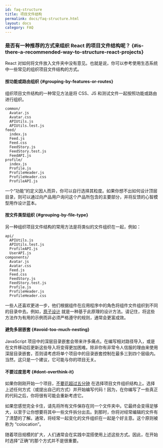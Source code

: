 ```yaml
---
id: faq-structure
title: 项目文件结构
permalink: docs/faq-structure.html
layout: docs
category: FAQ
---
```


### 是否有一种推荐的方式来组织 React 的项目文件结构呢？ {#is-there-a-recommended-way-to-structure-react-projects}

React 对如何将文件放入文件夹中没有意见。也就是说，你可以参考使用生态系统中一些常见的组织项目文件结构的方式。

#### 按功能或路由组织 {#grouping-by-features-or-routes}

组织项目文件结构的一种常见方法是将 CSS、JS 和测试文件一起按照功能或路由进行组织。

```
common/
  Avatar.js
  Avatar.css
  APIUtils.js
  APIUtils.test.js
feed/
  index.js
  Feed.js
  Feed.css
  FeedStory.js
  FeedStory.test.js
  FeedAPI.js
profile/
  index.js
  Profile.js
  ProfileHeader.js
  ProfileHeader.css
  ProfileAPI.js
```

一个“功能”的定义因人而异，你可以自行选择其粒度。如果你想不出如何设计顶层目录，则可以通过向产品用户询问这个产品所包含的主要部分，并将反馈的心智模型用作设计蓝本。

#### 按文件类型组织 {#grouping-by-file-type}

另一种组织项目文件结构的常用方法是将类似的文件组织在一起，例如：

```
api/
  APIUtils.js
  APIUtils.test.js
  ProfileAPI.js
  UserAPI.js
components/
  Avatar.js
  Avatar.css
  Feed.js
  Feed.css
  FeedStory.js
  FeedStory.test.js
  Profile.js
  ProfileHeader.js
  ProfileHeader.css
```

一些人还喜欢更进一步，他们根据组件在应用程序中的角色将组件文件组织到不同的目录中去。例如，[原子设计](http://bradfrost.com/blog/post/atomic-web-design/) 就是一种基于此原理的设计方法。请记住，将这些方法作为有用的示例而非必须严格遵守的规则，通常会更富成效。

#### 避免多层嵌套 {#avoid-too-much-nesting}

JavaScript 项目中的深层目录嵌套会带来许多痛点。在编写相对路径导入，或是在文件移动后更新这些导入将变得更加困难。除非你有非常令人信服的理由来使用深层目录嵌套，否则请考虑将单个项目中的目录嵌套控制在最多三到四个层级内。当然，这只是一个建议，它可能与你的项目无关。

#### 不要过度思考 {#dont-overthink-it}

如果你刚刚开始一个项目，[不要花超过五分钟](https://en.wikipedia.org/wiki/Analysis_paralysis) 在选择项目文件组织结构上。选择上述任何方式（或提出自己的方式）并开始编写代码！因为，在你编写了一些真正的代码之后，你将很有可能会重新考虑它。

如果您感觉完全卡住，请先将所有文件保存在同一个文件夹中。它最终会变得足够大，以至于让你想要将其中一些文件拆分出去。到那时，你将对经常编辑的文件有了清楚的了解。通常，将经常一起变化的文件组织在一起是个好主意。这个原则被称为 “colocation”。

随着项目规模的扩大，人们通常会在实践中混搭使用上述这些方式。因此，在开始时选择“正确”的那个方式并不是很重要。
